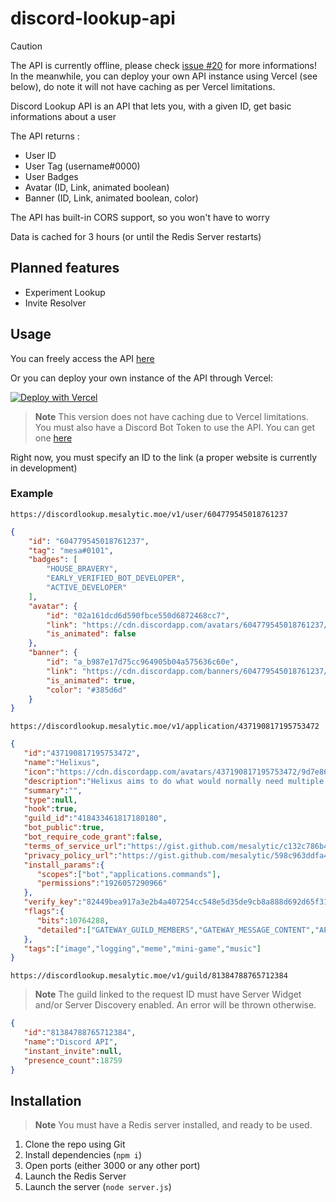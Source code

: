 # discord-lookup-api

> [!CAUTION]
> The API is currently offline, please check [issue #20](https://github.com/mesalytic/discord-lookup-api/issues/20) for more informations!<br>
> In the meanwhile, you can deploy your own API instance using Vercel (see below), do note it will not have caching as per Vercel limitations.

Discord Lookup API is an API that lets you, with a given ID, get basic informations about a user

The API returns :

- User ID
- User Tag (username#0000)
- User Badges
- Avatar (ID, Link, animated boolean)
- Banner (ID, Link, animated boolean, color)

The API has built-in CORS support, so you won't have to worry

Data is cached for 3 hours (or until the Redis Server restarts)

## Planned features

- Experiment Lookup
- Invite Resolver

## Usage

You can freely access the API [here](https://discordlookup.mesalytic.moe)

Or you can deploy your own instance of the API through Vercel:

[![Deploy with Vercel](https://vercel.com/button)](https://vercel.com/new/clone?repository-url=https%3A%2F%2Fgithub.com%2Fmesalytic%2Fdiscord-lookup-api&env=TOKEN&envDescription=Discord%20bot%20token&envLink=https%3A%2F%2Fdiscord.com%2Fdevelopers%2Fdocs%2Fquick-start%2Fgetting-started&project-name=discord-lookup-api&repository-name=discord-lookup-api)
> **Note**
> This version does not have caching due to Vercel limitations. You must also have a Discord Bot Token to use the API. You can get one [here](https://discord.com/developers/docs/quick-start/getting-started)
>

Right now, you must specify an ID to the link (a proper website is currently in development)

### Example

`https://discordlookup.mesalytic.moe/v1/user/604779545018761237`

```json
{
    "id": "604779545018761237",
    "tag": "mesa#0101",
    "badges": [
        "HOUSE_BRAVERY",
        "EARLY_VERIFIED_BOT_DEVELOPER",
        "ACTIVE_DEVELOPER"
    ],
    "avatar": {
        "id": "02a161dcd6d590fbce550d6872468cc7",
        "link": "https://cdn.discordapp.com/avatars/604779545018761237/02a161dcd6d590fbce550d6872468cc7",
        "is_animated": false
    },
    "banner": {
        "id": "a_b987e17d75cc964905b04a575636c60e",
        "link": "https://cdn.discordapp.com/banners/604779545018761237/a_b987e17d75cc964905b04a575636c60e",
        "is_animated": true,
        "color": "#385d6d"
    }
}
```

`https://discordlookup.mesalytic.moe/v1/application/437190817195753472`

```json
{
   "id":"437190817195753472",
   "name":"Helixus",
   "icon":"https://cdn.discordapp.com/avatars/437190817195753472/9d7e869d626efd6d0e61ac9e552e6fb6",
   "description":"Helixus aims to do what would normally need multiple bots, and does it all by itself !\nYou can play Music (from some sources), log what happens in your server, send some memes, and much more!\n\nInvite it now to see the full capacity of Helixus!\n**SUPPORT**: https://discord.gg/pBATVfHg",
   "summary":"",
   "type":null,
   "hook":true,
   "guild_id":"418433461817180180",
   "bot_public":true,
   "bot_require_code_grant":false,
   "terms_of_service_url":"https://gist.github.com/mesalytic/c132c786b47c86599021237f0303b952",
   "privacy_policy_url":"https://gist.github.com/mesalytic/598c963ddfa4562ec7c867574ed7cedf",
   "install_params":{
      "scopes":["bot","applications.commands"],
      "permissions":"1926057290966"
   },
   "verify_key":"82449bea917a3e2b4a407254cc548e5d35de9cb8a888d692d65f31471ddc5fa0",
   "flags":{
      "bits":10764288,
      "detailed":["GATEWAY_GUILD_MEMBERS","GATEWAY_MESSAGE_CONTENT","APPLICATION_COMMAND_BADGE"]
   },
   "tags":["image","logging","meme","mini-game","music"]
}
```

`https://discordlookup.mesalytic.moe/v1/guild/81384788765712384`
> **Note**
> The guild linked to the request ID must have Server Widget and/or Server Discovery enabled.
> An error will be thrown otherwise.

```json
{
   "id":"81384788765712384",
   "name":"Discord API",
   "instant_invite":null,
   "presence_count":18759
}
```

## Installation

> **Note**
> You must have a Redis server installed, and ready to be used.

1) Clone the repo using Git
2) Install dependencies (`npm i`)
3) Open ports (either 3000 or any other port)
4) Launch the Redis Server
5) Launch the server (`node server.js`)
